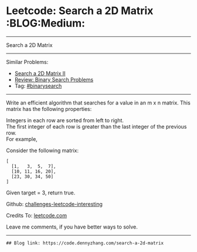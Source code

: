 # Leetcode: Search a 2D Matrix     :BLOG:Medium:


---

Search a 2D Matrix  

---

Similar Problems:  
-   [Search a 2D Matrix II](https://code.dennyzhang.com/search-a-2d-matrix-ii)
-   [Review: Binary Search Problems](https://code.dennyzhang.com/review-binarysearch)
-   Tag: [#binarysearch](https://code.dennyzhang.com/tag/binarysearch)

---

Write an efficient algorithm that searches for a value in an m x n matrix. This matrix has the following properties:  

Integers in each row are sorted from left to right.  
The first integer of each row is greater than the last integer of the previous row.  
For example,  

Consider the following matrix:  

    [
      [1,   3,  5,  7],
      [10, 11, 16, 20],
      [23, 30, 34, 50]
    ]

Given target = 3, return true.  

Github: [challenges-leetcode-interesting](https://github.com/DennyZhang/challenges-leetcode-interesting/tree/master/search-a-2d-matrix)  

Credits To: [leetcode.com](https://leetcode.com/problems/search-a-2d-matrix/description/)  

Leave me comments, if you have better ways to solve.  

---

    ## Blog link: https://code.dennyzhang.com/search-a-2d-matrix